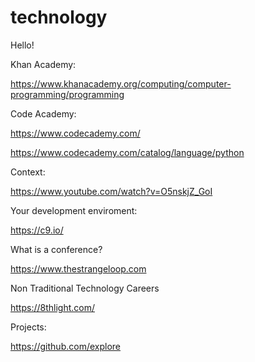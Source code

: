 # technology

Hello!


Khan Academy:

https://www.khanacademy.org/computing/computer-programming/programming

Code Academy:

https://www.codecademy.com/

https://www.codecademy.com/catalog/language/python

Context:

https://www.youtube.com/watch?v=O5nskjZ_GoI


Your development enviroment: 

https://c9.io/


What is a conference?

https://www.thestrangeloop.com


Non Traditional Technology Careers

https://8thlight.com/



Projects:

https://github.com/explore
